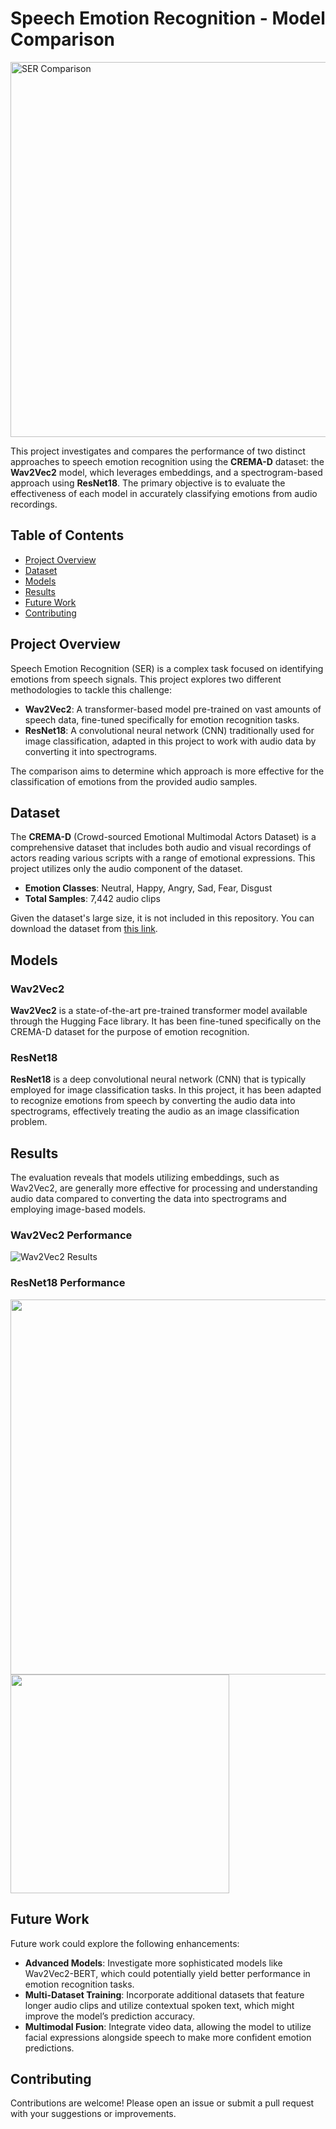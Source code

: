# Speech Emotion Recognition - Model Comparison

<img src="https://github.com/user-attachments/assets/5c34b467-437e-4947-a9d5-b9b24a902d18" alt="SER Comparison" width="600"/>

This project investigates and compares the performance of two distinct approaches to speech emotion recognition using the **CREMA-D** dataset: the **Wav2Vec2** model, which leverages embeddings, and a spectrogram-based approach using **ResNet18**. The primary objective is to evaluate the effectiveness of each model in accurately classifying emotions from audio recordings.

## Table of Contents
- [Project Overview](#project-overview)
- [Dataset](#dataset)
- [Models](#models)
- [Results](#results)
- [Future Work](#future-work)
- [Contributing](#contributing)
  
## Project Overview

Speech Emotion Recognition (SER) is a complex task focused on identifying emotions from speech signals. This project explores two different methodologies to tackle this challenge:

- **Wav2Vec2**: A transformer-based model pre-trained on vast amounts of speech data, fine-tuned specifically for emotion recognition tasks.
- **ResNet18**: A convolutional neural network (CNN) traditionally used for image classification, adapted in this project to work with audio data by converting it into spectrograms.

The comparison aims to determine which approach is more effective for the classification of emotions from the provided audio samples.

## Dataset

The **CREMA-D** (Crowd-sourced Emotional Multimodal Actors Dataset) is a comprehensive dataset that includes both audio and visual recordings of actors reading various scripts with a range of emotional expressions. This project utilizes only the audio component of the dataset.

- **Emotion Classes**: Neutral, Happy, Angry, Sad, Fear, Disgust
- **Total Samples**: 7,442 audio clips

Given the dataset's large size, it is not included in this repository. You can download the dataset from [this link](https://github.com/CheyneyComputerScience/CREMA-D).

## Models

### Wav2Vec2
**Wav2Vec2** is a state-of-the-art pre-trained transformer model available through the Hugging Face library. It has been fine-tuned specifically on the CREMA-D dataset for the purpose of emotion recognition.

### ResNet18
**ResNet18** is a deep convolutional neural network (CNN) that is typically employed for image classification tasks. In this project, it has been adapted to recognize emotions from speech by converting the audio data into spectrograms, effectively treating the audio as an image classification problem.

## Results

The evaluation reveals that models utilizing embeddings, such as Wav2Vec2, are generally more effective for processing and understanding audio data compared to converting the data into spectrograms and employing image-based models.

### Wav2Vec2 Performance

![Wav2Vec2 Results](https://github.com/user-attachments/assets/7691216e-6c1c-4269-acc9-4af4801af1a7)

### ResNet18 Performance

<p float="left">
    <img src="https://github.com/user-attachments/assets/de4fd2fe-ca87-44f7-95de-925b976cca7b" width="600" />
    <img src="https://github.com/user-attachments/assets/2553f08b-3d2f-42a5-b38a-ebaefa297800" width="350" />
</p>


## Future Work

Future work could explore the following enhancements:

- **Advanced Models**: Investigate more sophisticated models like Wav2Vec2-BERT, which could potentially yield better performance in emotion recognition tasks.
- **Multi-Dataset Training**: Incorporate additional datasets that feature longer audio clips and utilize contextual spoken text, which might improve the model’s prediction accuracy.
- **Multimodal Fusion**: Integrate video data, allowing the model to utilize facial expressions alongside speech to make more confident emotion predictions.

## Contributing

Contributions are welcome! Please open an issue or submit a pull request with your suggestions or improvements.
